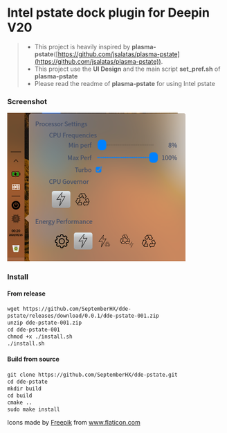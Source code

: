 # Intel pstate dock plugin for Deepin V20

> * This project is heavily inspired by **plasma-pstate**([https://github.com/jsalatas/plasma-pstate](https://github.com/jsalatas/plasma-pstate)).
> * This project use the **UI Design** and the main script **set_pref.sh** of **plasma-pstate**
> * Please read the readme of **plasma-pstate** for using Intel pstate

### Screenshot

![pstate.png](./screenshot/pstate.png)

### Install

#### From release

```shell script
wget https://github.com/SeptemberHX/dde-pstate/releases/download/0.0.1/dde-pstate-001.zip
unzip dde-pstate-001.zip
cd dde-pstate-001
chmod +x ./install.sh
./install.sh
```

#### Build from source

```shell script
git clone https://github.com/SeptemberHX/dde-pstate.git
cd dde-pstate
mkdir build
cd build
cmake ..
sudo make install
``` 

<div>Icons made by <a href="https://www.flaticon.com/authors/freepik" title="Freepik">Freepik</a> from <a href="https://www.flaticon.com/" title="Flaticon">www.flaticon.com</a></div>

